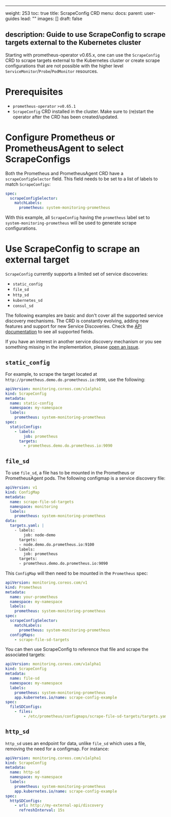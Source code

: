 ---
weight: 253
toc: true
title: ScrapeConfig CRD
menu:
    docs:
        parent: user-guides
lead: ""
images: []
draft: false
## description: Guide to use ScrapeConfig to scrape targets external to the Kubernetes cluster

Starting with prometheus-operator v0.65.x, one can use the `ScrapeConfig` CRD to scrape targets external to the
Kubernetes cluster or create scrape configurations that are not possible with the higher level
`ServiceMonitor`/`Probe`/`PodMonitor` resources.

# Prerequisites
* `prometheus-operator` `>v0.65.1`
* `ScrapeConfig` CRD installed in the cluster. Make sure to (re)start the operator after the CRD has been created/updated.

# Configure Prometheus or PrometheusAgent to select ScrapeConfigs

Both the Prometheus and PrometheusAgent CRD have a `scrapeConfigSelector` field. This field needs to be set to a list of
labels to match `ScrapeConfigs`:

```yaml
spec:
  scrapeConfigSelector:
    matchLabels:
      prometheus: system-monitoring-prometheus

```

With this example, all `ScrapeConfig` having the `prometheus` label set to `system-monitoring-prometheus` will be used
to generate scrape configurations.

# Use ScrapeConfig to scrape an external target

`ScrapeConfig` currently supports a limited set of service discoveries:
* `static_config`
* `file_sd`
* `http_sd`
* `kubernetes_sd`
* `consul_sd`

The following examples are basic and don't cover all the supported service discovery mechanisms. The CRD is constantly evolving, adding new features and support for new Service Discoveries. Check the [API documentation](https://prometheus-operator.dev/docs/api-reference/api/#monitoring.coreos.com/v1alpha1.ScrapeConfig) to see all supported fields.

If you have an interest in another service discovery mechanism or you see something missing in the implementation, please
[open an issue](https://github.com/prometheus-operator/prometheus-operator/issues).

## `static_config`

For example, to scrape the target located at `http://prometheus.demo.do.prometheus.io:9090`, use the following:

```yaml
apiVersion: monitoring.coreos.com/v1alpha1
kind: ScrapeConfig
metadata:
  name: static-config
  namespace: my-namespace
  labels:
    prometheus: system-monitoring-prometheus
spec:
  staticConfigs:
    - labels:
        job: prometheus
      targets:
        - prometheus.demo.do.prometheus.io:9090

```

## `file_sd`

To use `file_sd`, a file has to be mounted in the Prometheus or PrometheusAgent pods. The following configmap is a service discovery file:

```yaml
apiVersion: v1
kind: ConfigMap
metadata:
  name: scrape-file-sd-targets
  namespace: monitoring
  labels:
    prometheus: system-monitoring-prometheus
data:
  targets.yaml: |
    - labels:
        job: node-demo
      targets:
      - node.demo.do.prometheus.io:9100
    - labels:
        job: prometheus
      targets:
      - prometheus.demo.do.prometheus.io:9090

```

This `ConfigMap` will then need to be mounted in the `Prometheus` spec:

```yaml
apiVersion: monitoring.coreos.com/v1
kind: Prometheus
metadata:
  name: your-prometheus
  namespace: my-namespace
  labels:
    prometheus: system-monitoring-prometheus
spec:
  scrapeConfigSelector:
    matchLabels:
      prometheus: system-monitoring-prometheus
  configMaps:
    - scrape-file-sd-targets

```

You can then use ScrapeConfig to reference that file and scrape the associated targets:

```yaml
apiVersion: monitoring.coreos.com/v1alpha1
kind: ScrapeConfig
metadata:
  name: file-sd
  namespace: my-namespace
  labels:
    prometheus: system-monitoring-prometheus
    app.kubernetes.io/name: scrape-config-example
spec:
  fileSDConfigs:
    - files:
        - /etc/prometheus/configmaps/scrape-file-sd-targets/targets.yaml

```

## `http_sd`

`http_sd` uses an endpoint for data, unlike `file_sd` which uses a file, removing the need for a configmap. For instance:

```yaml
apiVersion: monitoring.coreos.com/v1alpha1
kind: ScrapeConfig
metadata:
  name: http-sd
  namespace: my-namespace
  labels:
    prometheus: system-monitoring-prometheus
    app.kubernetes.io/name: scrape-config-example
spec:
  httpSDConfigs:
    - url: http://my-external-api/discovery
      refreshInterval: 15s

```
